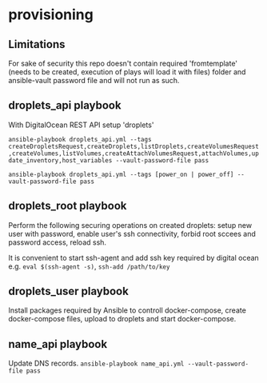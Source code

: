 # provisioning
## Limitations
For sake of security this repo doesn't contain required 'fromtemplate' (needs to be created, execution of plays will load it with files) folder and ansible-vault password file and will not run as such.

## droplets_api playbook
With DigitalOcean REST API setup 'droplets'

`ansible-playbook droplets_api.yml --tags createDropletsRequest,createDroplets,listDroplets,createVolumesRequest,createVolumes,listVolumes,createAttachVolumesRequest,attachVolumes,update_inventory,host_variables --vault-password-file pass`

`ansible-playbook droplets_api.yml --tags [power_on | power_off] --vault-password-file pass`

## droplets_root playbook
Perform the following securing operations on created droplets: setup new user with password, enable user's ssh connectivity, forbid root sccees and password access, reload ssh.

It is convenient to start ssh-agent and add ssh key required by digital ocean e.g. `eval $(ssh-agent -s)`, `ssh-add /path/to/key` 

## droplets_user playbook
Install packages required by Ansible to controll docker-compose, create docker-compose files, upload to droplets and start docker-compose.

## name_api playbook
Update DNS records. 
`ansible-playbook name_api.yml --vault-password-file pass`